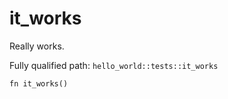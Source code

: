 # it_works

Really
works.

Fully qualified path: `hello_world::tests::it_works`

```cairo
fn it_works()
```

